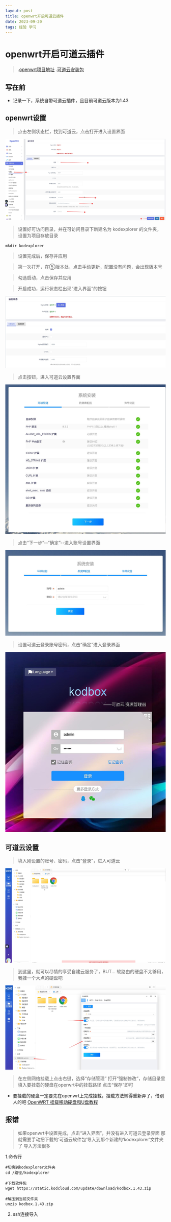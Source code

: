 ```yaml
---
layout: post
title: openwrt开启可道云插件
date: 2023-09-20 
tags: 经验 学习    
---
```


# openwrt开启可道云插件
>.[openwrt项目地址](https://github.com/xuanranran/OpenWRT-X86_64)
>.[可道云安装包](https://static.kodcloud.com/update/download/kodbox.1.43.zip)

## 写在前
* 记录一下，系统自带可道云插件，且目前可道云版本为1.43 

## openwrt设置
>点击左侧状态栏，找到可道云，点击打开进入设置界面

![](./images/posts/github/openwrt设置界面.jpg)

>设置好可访问目录，并在可访问目录下新建名为 kodexplorer 的文件夹，设置为项目存放目录

```lunix
mkdir kodexplorer
```
>设置完成后，保存并应用

>第一次打开，在⑤版本处，点击手动更新，配置没有问题，会出现版本号

>勾选启动，点击保存并应用

>开启成功，运行状态栏出现“进入界面”的按钮

![](./images/posts/github/可道云运行状态.jpg)

>点击按钮，进入可道云设置界面

![](./images/posts/github/可道云系统安装设置界面.jpg)

>点击“下一步”--“确定”--进入账号设置界面

![](./images/posts/github/可道云系统账号设置界面.jpg)

>设置可道云登录账号密码，点击“确定”进入登录界面

![](./images/posts/github/可道云登录界面.jpg)

## 可道云设置
>填入刚设置的账号、密码，点击“登录”，进入可道云

![](./images/posts/github/可道云管理界面.jpg)

>到这里，就可以尽情的享受自建云服务了，BUT...
软路由的硬盘不太够用，我挂一个大点的硬盘吧

![](./images/posts/github/可道云网络挂载硬盘.jpg)

>在左侧网络挂载上点击右键，选择“存储管理”
打开“强制修改”，存储目录里填入要挂载的硬盘在operwrt中的挂载路径
点击“保存”即可

* 要挂载的硬盘一定要先在openwrt上完成挂载，挂载方法懒得重新弄了，借别人的吧
[OpenWRT 挂载移动硬盘和U盘教程](https://opclash.com/article/155.html)


## 报错

>如果openwrt中设置完成，点击“进入界面”，并没有进入可道云登录界面
那就需要手动把下载的‘可道云软件包’导入到那个新建的‘kodexplorer’文件夹了
导入方法很多

1.命令行
```
#切换到kodexplorer文件夹
cd /路径/kodexplorer

#下载软件包
wget https://static.kodcloud.com/update/download/kodbox.1.43.zip

#解压到当前文件夹
unzip kodbox.1.43.zip 
```

2. ssh连接导入

